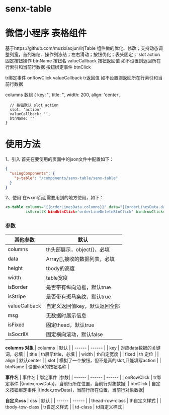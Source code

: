 # senx-table
# 微信小程序 表格组件
基于https://github.com/muzixiaojun/lrjTable 组件做的优化、修改；支持动态调整列宽，首列冻结、操作列冻结；左右滑动；按钮优化；表头固定；
slot action 固定按钮操作
 btnName 按钮名
valueCallback 按钮返回值 如不设置则返回所在行索引和当前行数据
 按钮绑定事件 btnClick

 tr绑定事件 onRowClick
 valueCallback tr返回值 如不设置则返回所在行索引和当前行数据

 columns 数组 {
      key: '',
      title: '',
      width: 200,
      align: 'center',

      // 按钮默认 slot action
      slot: 'action'
      valueCallback: '',
      btnName: ''
    }
# 使用方法
1、引入 首先在要使用的页面中的json文件中配置如下：
```json
{
  "usingComponents": {
    "s-table": "/components/senx-table/senx-table"
  }
}
```
2、使用 在wxml页面需要用到的地方使用，如下：
```xml
<s-table columns="{{orderLinesData.columns}}" data="{{orderLinesData.data}}" height="500" marginTopValues="2"
         isScrollX bindbtnClick='orderLineDeleteBtnClick' bindrowClick='orderLineRowClick'/>
```
### 参数


| 其他参数 | 默认 |
| ------ | ------ |
| columns | th头部展示，object{}，必填 |
| data | Array[],接收的数据列表，必填 |
| height | tbody的高度 |
| width | table宽度 |
| isBorder | 是否带有纵向边框，默认true  |
| isStripe | 是否带有斑马条纹，默认true  |
| valueCallback | 自定义返回值key，默认返回全部  |
| msg | 无数据时展示信息  |
| isFixed | 固定thead，默认true  |
| isSocrllX | 固定横向滚动，默认false  |


**columns 对象**
| columns | 默认 |
| ------ | ------ |
| key | 对应data数据的关键词，必填 |
| title | th展示title，必填 |
| width | th自定宽度 |
| fixed | th 定位 |
| align | 默认center |
| slot | 模拟了一个按钮，但不是真的slot,只能填写action  |
| btnName | 设置slot的按钮名称  |


**事件名**
| 事件名 | 绑定事件 |参数|
| ------ | ------ | ------ |
| onRowClick | tr绑定事件 |{index,rowData}，当前行所在位置，当前行对象数据|
| btnClick | 自定义按钮绑定事件 |{index,rowData}，当前行所在位置，当前行对象数据|


**自定义css**
| css | 默认 |
| ------ | ------ |
| thead-row-class | th自定义样式 |
| tbody-tow-class | tr自定义样式 |
| td-class | td自定义样式 |
